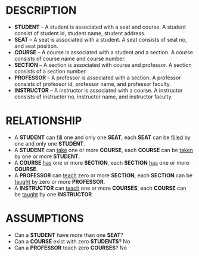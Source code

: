 # DESCRIPTION
- **STUDENT** - A student is associated with a seat and course. A student consist of student id, student name, student address. 
- **SEAT** – A seat is associated with a student. A seat consists of seat no, and seat position.
- **COURSE** – A course is associated with a student and a section. A course consists of course name and course number. 
- **SECTION** – A section is associated with course and professor. A section consists of a section number.
- **PROFESSOR** – A professor is associated with a section. A professor consists of professor id, professor name, and professor faculty. 
- **INSTRUCTOR** – A instructor is associated with a course. A instructor consists of instructor no, instructor name, and instructor faculty.

# RELATIONSHIP
- A **STUDENT** can <ins>fill</ins> one and only one **SEAT**, each **SEAT** can be <ins>filled</ins> by one and only one **STUDENT**.
- A **STUDENT** can <ins>take</ins> one or more **COURSE**, each **COURSE** can be <ins>taken</ins> by one or more **STUDENT**.
- A **COURSE**  <ins>has</ins> one or more **SECTION**, each **SECTION** <ins>has</ins> one or more **COURSE**.
- A **PROFESSOR** can <ins>teach</ins> zero or more **SECTION**, each **SECTION** can be <ins>taught</ins> by zero or more **PROFESSOR**.
- A **INSTRUCTOR** can <ins>teach</ins> one or more **COURSES**, each **COURSE** can be <ins>taught</ins> by one **INSTRUCTOR**.

# ASSUMPTIONS
- Can a **STUDENT** have more than one **SEAT**?
- Can a **COURSE** exist with zero **STUDENTS**? No
- Can a **PROFESSOR** teach zero **COURSES**?  No
